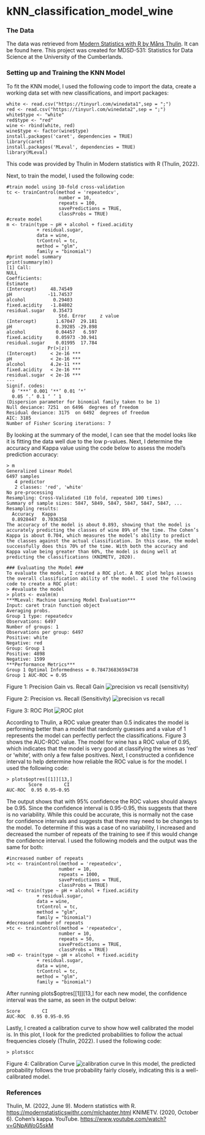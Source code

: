 # kNN_classification_model_wine

### The Data ###
The data was retrieved from <a href="https://modernstatisticswithr.com/index.html">Modern Statistics with R by Måns Thulin</a>. It can be found here. 
This project was created for MDSD-531: Statistics for Data Science at the University of the Cumberlands.

### Setting up and Training the KNN Model ###
To fit the KNN model, I used the following code to import the data, create a working data set with new classifications, and import packages: 
```
white <- read.csv("https://tinyurl.com/winedata1",sep = ";") 
red <- read.csv("https://tinyurl.com/winedata2",sep = ";") 
white$type <- "white" 
red$type <- "red"
wine <- rbind(white, red) 
wine$type <- factor(wine$type) 
install.packages('caret', dependencies = TRUE) 
library(caret)  
install.packages('MLeval', dependencies = TRUE) 
library(MLeval)
```
This code was provided by Thulin in Modern statistics with R (Thulin, 2022).

Next, to train the model, I used the following code:
```
#train model using 10-fold cross-validation
tc <- trainControl(method = 'repeatedcv',
                   number = 10,
                   repeats = 100,
                   savePredictions = TRUE,
                   classProbs = TRUE)
#create model
m <- train(type ~ pH + alcohol + fixed.acidity 
           + residual.sugar,
           data = wine,
           trControl = tc,
           method = "glm",
           family = "binomial")
#print model summary
print(summary(m))
[1] Call:
NULL
Coefficients:
Estimate
(Intercept)     48.74549
pH             -11.74537
alcohol          0.29403
fixed.acidity   -1.84802
residual.sugar   0.35473
                   Std. Error     z value
(Intercept)       1.67047  29.181
pH                0.39285 -29.898
alcohol           0.04457   6.597
fixed.acidity     0.05973 -30.941
residual.sugar    0.01995  17.784
               Pr(>|z|)    
(Intercept)     < 2e-16 ***
pH              < 2e-16 ***
alcohol         4.2e-11 ***
fixed.acidity   < 2e-16 ***
residual.sugar  < 2e-16 ***
---
Signif. codes:  
  0 ‘***’ 0.001 ‘**’ 0.01 ‘*’
  0.05 ‘.’ 0.1 ‘ ’ 1
(Dispersion parameter for binomial family taken to be 1)
Null deviance: 7251  on 6496  degrees of freedom
Residual deviance: 3175  on 6492  degrees of freedom
AIC: 3185
Number of Fisher Scoring iterations: 7
```

By looking at the summary of the model, I can see that the model looks like it is fitting the data well due to the low p-values. Next, I determine the accuracy and Kappa value using the code below to assess the model’s prediction accuracy: 
```
> m
Generalized Linear Model 
6497 samples
   4 predictor
   2 classes: 'red', 'white' 
No pre-processing
Resampling: Cross-Validated (10 fold, repeated 100 times) 
Summary of sample sizes: 5847, 5849, 5847, 5847, 5847, 5847, ... 
Resampling results:
  Accuracy   Kappa    
  0.8928447  0.7036358
The accuracy of the model is about 0.893, showing that the model is accurately predicting the classes of wine 89% of the time. The Cohen’s Kappa is about 0.704, which measures the model’s ability to predict the classes against the actual classification. In this case, the model successfully does this 70% of the time. With both the accuracy and Kappa value being greater than 60%, the model is doing well at predicting the classifications (KNIMETV, 2020).

### Evaluating the Model ###
To evaluate the model, I created a ROC plot. A ROC plot helps assess the overall classification ability of the model. I used the following code to create a ROC plot: 
> #evaluate the model
> plots <- evalm(m)
***MLeval: Machine Learning Model Evaluation***
Input: caret train function object
Averaging probs.
Group 1 type: repeatedcv
Observations: 6497
Number of groups: 1
Observations per group: 6497
Positive: white
Negative: red
Group: Group 1
Positive: 4898
Negative: 1599
***Performance Metrics***
Group 1 Optimal Informedness = 0.784736836594738
Group 1 AUC-ROC = 0.95
```
Figure 1: Precision Gain vs. Recall Gain
![precision vs recall (sensitivity)](https://github.com/samaguiar/kNN_classification_model_wine/assets/89755252/51bb1369-75d9-4304-9969-d8042287b0bf)

Figure 2: Precision vs. Recall (Sensitivity)
![precision vs recall](https://github.com/samaguiar/kNN_classification_model_wine/assets/89755252/059a8f19-b007-46aa-9590-950120c679a2)

Figure 3: ROC Plot
![ROC plot](https://github.com/samaguiar/kNN_classification_model_wine/assets/89755252/3ab47103-a8db-4974-840a-c23f55e56837)

According to Thulin, a ROC value greater than 0.5 indicates the model is performing better than a model that randomly guesses and a value of 1 represents the model can perfectly perfect the classifications. Figure 3 shows the AUC-ROC value. The model for wine has a ROC value of 0.95, which indicates that the model is very good at classifying the wines as ‘red’ or ‘white’, with only a few false positives. 
Next, I constructed a confidence interval to help determine how reliable the ROC value is for the model. I used the following code: 
```
> plots$optres[[1]][13,]
        Score        CI
AUC-ROC  0.95 0.95-0.95
```

The output shows that with 95% confidence the ROC values should always be 0.95. Since the confidence interval is 0.95-0.95, this suggests that there is no variability. While this could be accurate, this is normally not the case for confidence intervals and suggests that there may need to be changes to the model. To determine if this was a case of no variability, I increased and decreased the number of repeats of the training to see if this would change the confidence interval. I used the following models and the output was the same for both:
```
#increased number of repeats
>tc <- trainControl(method = 'repeatedcv',
                   number = 10,
                   repeats = 1000,
                   savePredictions = TRUE,
                   classProbs = TRUE)
>mI <- train(type ~ pH + alcohol + fixed.acidity 
           + residual.sugar,
           data = wine,
           trControl = tc,
           method = "glm",
           family = "binomial")
#decreased number of repeats
>tc <- trainControl(method = 'repeatedcv',
                   number = 10,
                   repeats = 50,
                   savePredictions = TRUE,
                   classProbs = TRUE)
>mD <- train(type ~ pH + alcohol + fixed.acidity 
           + residual.sugar,
           data = wine,
           trControl = tc,
           method = "glm",
           family = "binomial")
```

After running plots$optres[[1]][13,] for each new model, the confidence interval was the same, as seen in the output below:
```
Score        CI
AUC-ROC  0.95 0.95-0.95
```
Lastly, I created a calibration curve to show how well calibrated the model is. In this plot, I look for the predicted probabilities to follow the actual frequencies closely (Thulin, 2022). I used the following code:
```
> plots$cc
```
Figure 4: Calibration Curve
![calibration curve](https://github.com/samaguiar/kNN_classification_model_wine/assets/89755252/5725478a-5cb8-4eb7-a465-4fb41b581202)
In this model, the predicted probability follows the true probability fairly closely, indicating this is a well-calibrated model. 

### References ###
Thulin, M. (2022, June 9). Modern statistics with R. https://modernstatisticswithr.com/mlchapter.html 
KNIMETV. (2020, October 6). Cohen’s kappa. YouTube. https://www.youtube.com/watch?v=GNpAWoG5skM 

